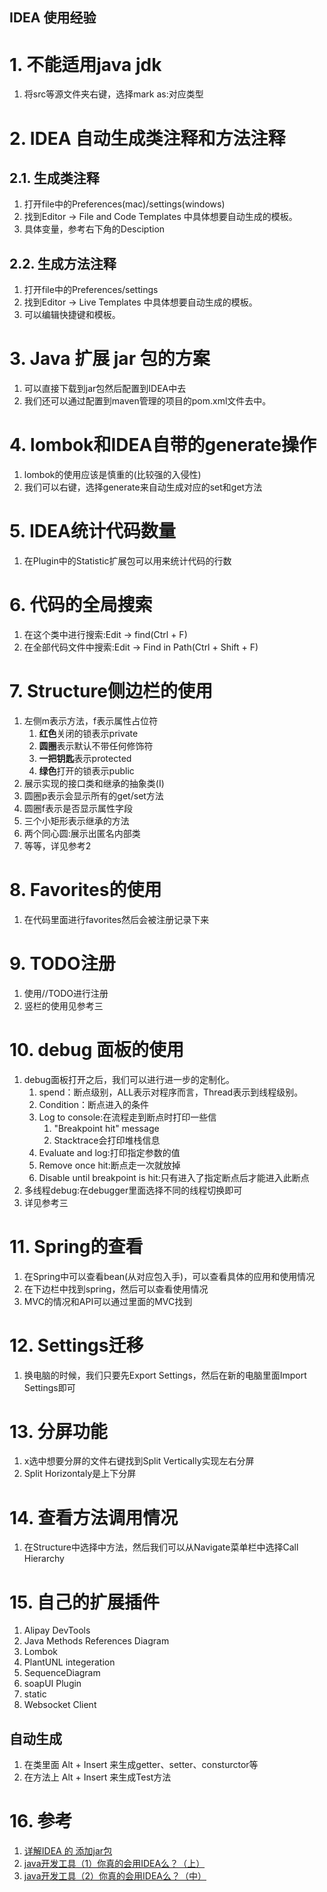 IDEA 使用经验
---

# 1. 不能适用java jdk
1. 将src等源文件夹右键，选择mark as:对应类型

# 2. IDEA 自动生成类注释和方法注释

## 2.1. 生成类注释
1. 打开file中的Preferences(mac)/settings(windows)
2. 找到Editor -> File and Code Templates 中具体想要自动生成的模板。
3. 具体变量，参考右下角的Desciption

## 2.2. 生成方法注释
1. 打开file中的Preferences/settings
2. 找到Editor -> Live Templates 中具体想要自动生成的模板。
3. 可以编辑快捷键和模板。

# 3. Java 扩展 jar 包的方案
1. 可以直接下载到jar包然后配置到IDEA中去
2. 我们还可以通过配置到maven管理的项目的pom.xml文件去中。

# 4. lombok和IDEA自带的generate操作
1. lombok的使用应该是慎重的(比较强的入侵性)
2. 我们可以右键，选择generate来自动生成对应的set和get方法

# 5. IDEA统计代码数量
1. 在Plugin中的Statistic扩展包可以用来统计代码的行数

# 6. 代码的全局搜索
1. 在这个类中进行搜索:Edit -> find(Ctrl + F)
2. 在全部代码文件中搜索:Edit -> Find in Path(Ctrl + Shift + F)

# 7. Structure侧边栏的使用
1. 左侧m表示方法，f表示属性占位符
   1. **红色**关闭的锁表示private
   2. **圆圈**表示默认不带任何修饰符
   3. **一把钥匙**表示protected
   4. **绿色**打开的锁表示public
2. 展示实现的接口类和继承的抽象类(I)
3. 圆圈p表示会显示所有的get/set方法
4. 圆圈f表示是否显示属性字段
5. 三个小矩形表示继承的方法
6. 两个同心圆:展示出匿名内部类
7. 等等，详见参考2

# 8. Favorites的使用
1. 在代码里面进行favorites然后会被注册记录下来

# 9. TODO注册
1. 使用//TODO进行注册
2. 竖栏的使用见参考三

# 10. debug 面板的使用
1. debug面板打开之后，我们可以进行进一步的定制化。 
   1. spend：断点级别，ALL表示对程序而言，Thread表示到线程级别。
   2. Condition：断点进入的条件
   3. Log to console:在流程走到断点时打印一些信
       1. "Breakpoint hit" message
       2. Stacktrace会打印堆栈信息
   4. Evaluate and log:打印指定参数的值
   5. Remove once hit:断点走一次就放掉
   6. Disable until breakpoint is hit:只有进入了指定断点后才能进入此断点
2. 多线程debug:在debugger里面选择不同的线程切换即可
3. 详见参考三

# 11. Spring的查看
1. 在Spring中可以查看bean(从对应包入手)，可以查看具体的应用和使用情况
2. 在下边栏中找到spring，然后可以查看使用情况
3. MVC的情况和API可以通过里面的MVC找到

# 12. Settings迁移
1. 换电脑的时候，我们只要先Export Settings，然后在新的电脑里面Import Settings即可

# 13. 分屏功能
1. x选中想要分屏的文件右键找到Split Vertically实现左右分屏
2. Split Horizontaly是上下分屏

# 14. 查看方法调用情况
1. 在Structure中选择中方法，然后我们可以从Navigate菜单栏中选择Call Hierarchy

# 15. 自己的扩展插件
1. Alipay DevTools
2. Java Methods References Diagram
3. Lombok
4. PlantUNL integeration
5. SequenceDiagram
6. soapUI Plugin
7. static
8. Websocket Client

## 自动生成
1. 在类里面 Alt + Insert 来生成getter、setter、consturctor等
2. 在方法上 Alt + Insert 来生成Test方法

# 16. 参考
1. <a href = "https://blog.csdn.net/qq_35246620/article/details/54705071">详解IDEA 的 添加jar包</a>
2. <a href = "https://blog.csdn.net/lz710117239/article/details/104175842">java开发工具（1）你真的会用IDEA么？（上）</a>
3. <a href = "https://blog.csdn.net/lz710117239/article/details/104224149">java开发工具（2）你真的会用IDEA么？（中）</a>